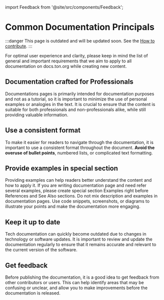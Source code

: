 import Feedback from '@site/src/components/Feedback';

# Common Documentation Principals

:::danger
This page is outdated and will be updated soon.
See the [How to contribute](/v3/contribute/).
:::

For optimal user experience and clarity, please keep in mind the list of general and important requirements that we aim to apply to all documentation on docs.ton.org while creating new content.

## Documentation crafted for Professionals

Documentations pages is primarily intended for documentation purposes and not as a tutorial, so it is important to minimize the use of personal examples or analogies in the text. It is crucial to ensure that the content is suitable for both professionals and non-professionals alike, while still providing valuable information.

## Use a consistent format

To make it easier for readers to navigate through the documentation, it is important to use a consistent format throughout the document. **Avoid the overuse of bullet points**, numbered lists, or complicated text formatting.

## Provide examples in special section

Providing examples can help readers better understand the content and how to apply it. If you are writing documentation page and need refer several examples, please create special section Examples right before References and See Also sections. Do not mix description and examples in documentation pages.
Use code snippets, screenshots, or diagrams to illustrate your points and make the documentation more engaging.

## Keep it up to date

Tech documentation can quickly become outdated due to changes in technology or software updates. It is important to review and update the documentation regularly to ensure that it remains accurate and relevant to the current version of the software.

## Get feedback

Before publishing the documentation, it is a good idea to get feedback from other contributors or users. This can help identify areas that may be confusing or unclear, and allow you to make improvements before the documentation is released. <Feedback />

